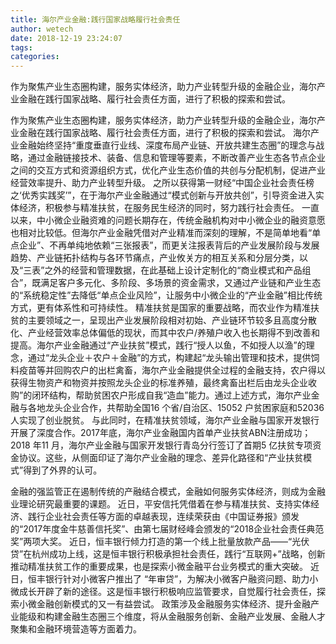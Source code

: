 ```yaml
---
title: 海尔产业金融:践行国家战略履行社会责任
author: wetech
date: 2018-12-19 23:24:07
tags: 
categories: 
---
```

作为聚焦产业生态圈构建，服务实体经济，助力产业转型升级的金融企业，海尔产业金融在践行国家战略、履行社会责任方面，进行了积极的探索和尝试。
<!-- more -->
作为聚焦产业生态圈构建，服务实体经济，助力产业转型升级的金融企业，海尔产业金融在践行国家战略、履行社会责任方面，进行了积极的探索和尝试。
海尔产业金融始终坚持“重度垂直行业线、深度布局产业链、开放共建生态圈”的理念与战略，通过金融链接技术、装备、信息和管理等要素，不断改善产业生态各节点企业之间的交互方式和资源组织方式，优化产业生态价值的共创与分配机制，促进产业经营效率提升、助力产业转型升级。
之所以获得第一财经“中国企业社会责任榜之‘优秀实践奖’”，在于海尔产业金融通过“模式创新与开放共创”，引导资金进入实体经济，积极参与精准扶贫，在服务民生经济的同时，努力践行社会责任。
一直以来，中小微企业融资难的问题长期存在，传统金融机构对中小微企业的融资意愿也相对比较低。但海尔产业金融凭借对产业精准而深刻的理解，不是简单地看“单点企业”、不再单纯地依赖“三张报表”，而更关注报表背后的产业发展阶段与发展趋势、产业链拓扑结构与各环节痛点，产业攸关方的相互关系和分层分类，以及“三表”之外的经营和管理数据，在此基础上设计定制化的“商业模式和产品组合”，既满足客户多元化、多阶段、多场景的资金需求，又通过产业链和产业生态的“系统稳定性”去降低“单点企业风险”，让服务中小微企业的“产业金融”相比传统方式，更有体系性和可持续性。
精准扶贫是国家的重要战略，而农业作为精准扶贫的主要领域之一，呈现出产业发展阶段相对初始、产业链环节较多且高度分散化、产业经营效率总体偏低的现状，而其中农户/养殖户收入也长期得不到改善和提高。海尔产业金融通过“产业扶贫”模式，践行“授人以鱼，不如授人以渔”的理念，通过“龙头企业＋农户＋金融”的方式，构建起“龙头输出管理和技术，提供饲料疫苗等并回购农户的出栏禽畜，海尔产业金融提供全过程的金融支持，农户得以获得生物资产和物资并按照龙头企业的标准养殖，最终禽畜出栏后由龙头企业收购”的闭环结构，帮助贫困农户形成自我“造血”能力。通过上述方式，海尔产业金融与各地龙头企业合作，共帮助全国16 个省/自治区、15052 户贫困家庭和52036 人实现了创业脱贫。
与此同时，在精准扶贫领域，海尔产业金融与国家开发银行开展了深度合作。2017年底，海尔产业金融国内首单产业扶贫ABN注册成功；2018 年11 月，海尔产业金融与国家开发银行青岛分行签订了首期5 亿扶贫专项资金协议。这些，从侧面印证了海尔产业金融的理念、差异化路径和“产业扶贫模式”得到了外界的认可。
 
 
金融的强监管正在遏制传统的产融结合模式，金融如何服务实体经济，则成为金融业理论研究最重要的课题。
近日，平安信托凭借着在参与精准扶贫、支持实体经济、践行企业社会责任等方面的卓越表现，连续荣获由《中国证券报》颁发的“2017年度金牛慈善信托奖”、由第七届财经峰会颁发的“2018企业社会责任典范奖”两项大奖。
近日，恒丰银行倾力打造的第一个线上批量放款产品——“光伏贷”在杭州成功上线，这是恒丰银行积极承担社会责任，践行“互联网+”战略，创新推动精准扶贫工作的重要成果，也是探索小微金融平台业务模式的重大突破。
近日，恒丰银行针对小微客户推出了 “年审贷”，为解决小微客户融资问题、助力小微成长开辟了新的途径。这是恒丰银行积极响应监管要求，自觉履行社会责任，探索小微金融创新模式的又一有益尝试。
政策涉及金融服务实体经济、提升金融产业能级和构建金融生态圈三个维度，将从金融服务创新、金融产业发展、金融人才聚集和金融环境营造等方面着力。
